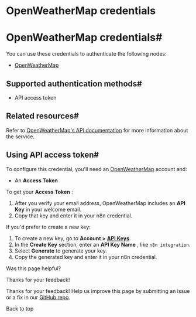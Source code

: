 # OpenWeatherMap credentials

[ ](https://github.com/n8n-io/n8n-docs/edit/main/docs/integrations/builtin/credentials/openweathermap.md "Edit this page")

# OpenWeatherMap credentials#

You can use these credentials to authenticate the following nodes:

  * [OpenWeatherMap](../../app-nodes/n8n-nodes-base.openweathermap/)



## Supported authentication methods#

  * API access token



## Related resources#

Refer to [OpenWeatherMap's API documentation](https://openweathermap.org/api) for more information about the service.

## Using API access token#

To configure this credential, you'll need an [OpenWeatherMap](https://openweathermap.org/) account and:

  * An **Access Token**



To get your **Access Token** :

  1. After you verify your email address, OpenWeatherMap includes an **API Key** in your welcome email.
  2. Copy that key and enter it in your n8n credential.



If you'd prefer to create a new key:

  1. To create a new key, go to **Account >** [**API Keys**](https://home.openweathermap.org/api_keys).
  2. In the **Create Key** section, enter an **API Key Name** , like `n8n integration`.
  3. Select **Generate** to generate your key.
  4. Copy the generated key and enter it in your n8n credential.

Was this page helpful? 

Thanks for your feedback! 

Thanks for your feedback! Help us improve this page by submitting an issue or a fix in our [GitHub repo](https://github.com/n8n-io/n8n-docs). 

Back to top 
